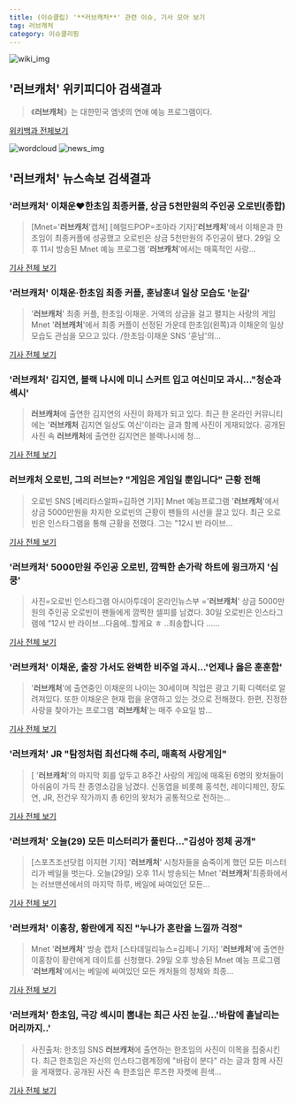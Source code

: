 ```yaml
---
title: (이슈클립) '**러브캐처**' 관련 이슈, 기사 모아 보기
tag: 러브캐처
category: 이슈클리핑
---
```

![wiki_img](https://user-images.githubusercontent.com/42597476/44503234-41136a80-a6d0-11e8-9071-6fc6418eafe4.png)
## **'**러브캐처**'** 위키피디아 검색결과
>《**러브캐처**》는 대한민국 엠넷의 연애 예능 프로그램이다.

<a href="https://ko.wikipedia.org/wiki/러브캐처" target="_blank">위키백과 전체보기</a>

![wordcloud](https://s3.ap-northeast-2.amazonaws.com/lyrics101-wordcloud/2018-08-30-1535588170.png)
![news_img](https://user-images.githubusercontent.com/42597476/44507050-1206f400-a6e4-11e8-8d98-7ffbfebb353f.png)
## **'**러브캐처**'** 뉴스속보 검색결과
### '**러브캐처**' 이채운♥한초임 최종커플, 상금 5천만원의 주인공 오로빈(종합)

>[Mnet='**러브캐처**'캡쳐] [헤럴드POP=조아라 기자]'**러브캐처**'에서 이채운과 한초임이 최종커플에 성공했고 오로빈은 상금 5천만원의 주인공이 됐다. 29일 오후 11시 방송된 Mnet 예능 프로그램 '**러브캐처**'에서는 매혹적인 사랑...

<a href="http://biz.heraldcorp.com/view.php?ud=201808292340389874402_1" target="_blank">기사 전체 보기</a>

### '**러브캐처**' 이채운·한초임 최종 커플, 훈남훈녀 일상 모습도 '눈길'

>'**러브캐처**' 최종 커플, 한초임·이채운. 거액의 상금을 걸고 펼치는 사랑의 게임 Mnet '**러브캐처**'에서 최종 커플이 선정된 가운데 한초임(왼쪽)과 이채운의 일상 모습도 관심을 모으고 있다. /한초임·이채운 SNS '훈남'의...

<a href="http://news.tf.co.kr/read/entertain/1731976.htm" target="_blank">기사 전체 보기</a>

### '**러브캐처**' 김지연, 블랙 나시에 미니 스커트 입고 여신미모 과시..."청순과 섹시'

>**러브캐처**에 출연한 김지연의 사진이 화제가 되고 있다. 최근 한 온라인 커뮤니티에는 '**러브캐처** 김지연 일상도 여신'이라는 글과 함께 사진이 게재되었다. 공개된 사진 속 **러브캐처**에 출연한 김지연은 블랙나시에 청...

<a href="http://www.joongdo.co.kr/main/view.php?key=20180830000832571" target="_blank">기사 전체 보기</a>

### **러브캐처** 오로빈, 그의 러브는? "게임은 게임일 뿐입니다" 근황 전해

>오로빈 SNS [베리타스알파=김하연 기자] Mnet 예능프로그램 '**러브캐처**'에서 상금 5000만원을 차지한 오로빈의 근황이 팬들의 시선을 끌고 있다. 최근 오로빈은 인스타그램을 통해 근황을 전했다. 그는 "12시 반 라이브...

<a href="http://www.veritas-a.com/news/articleView.html?idxno=126073" target="_blank">기사 전체 보기</a>

### '**러브캐처**' 5000만원 주인공 오로빈, 깜찍한 손가락 하트에 윙크까지 '심쿵'

>사진=오로빈 인스타그램 아시아투데이 온라인뉴스부 ='**러브캐처**' 상금 5000만원의 주인공 오로빈이 팬들에게 깜찍한 셀피를 남겼다. 30일 오로빈은 인스타그램에 “12시 반 라이브...다음에..할게요 ㅎ ..죄송합니다 ......

<a href="http://www.asiatoday.co.kr/view.php?key=20180830000747209" target="_blank">기사 전체 보기</a>

### '**러브캐처**' 이채운, 출장 가서도 완벽한 비주얼 과시…'언제나 옳은 훈훈함'

>'**러브캐처**'에 출연중인 이채운의 나이는 30세이며 직업은 광고 기획 디렉터로 알려져있다. 또한 이채운은 현재 펍을 운영하고 있는 것으로 전해졌다. 한편, 진정한 사랑을 찾아가는 프로그램 '**러브캐처**'는 매주 수요일 밤...

<a href="http://www.topstarnews.net/news/articleView.html?idxno=473508" target="_blank">기사 전체 보기</a>

### '**러브캐처**' JR "탐정처럼 최선다해 추리, 매혹적 사랑게임"

>[ '**러브캐처**'의 마지막 회를 앞두고 8주간 사랑의 게임에 매혹된 6명의 왓처들이 아쉬움이 가득 찬 종영소감을 남겼다. 신동엽을 비롯해 홍석천, 레이디제인, 장도연, JR, 전건우 작가까지 총 6인의 왓처가 공통적으로 전하는...

<a href="http://www.mydaily.co.kr/new_yk/html/read.php?newsid=201808291648411908&ext=na" target="_blank">기사 전체 보기</a>

### '**러브캐처**' 오늘(29) 모든 미스터리가 풀린다…"김성아 정체 공개"

>[스포츠조선닷컴 이지현 기자] '**러브캐처**' 시청자들을 숨죽이게 했던 모든 미스터리가 베일을 벗는다. 오늘(29일) 오후 11시 방송되는 Mnet '**러브캐처**'최종화에서는 러브맨션에서의 마지막 하루, 베일에 싸여있던 모든...

<a href="http://sports.chosun.com/news/ntype.htm?id=201808300100267100020368&servicedate=20180829" target="_blank">기사 전체 보기</a>

### '**러브캐처**' 이홍창, 황란에게 직진 "누나가 혼란을 느낄까 걱정"

>Mnet '**러브캐처**' 방송 캡처 [스타데일리뉴스=김제니 기자] '**러브캐처**'에 출연한 이홍창이 황란에게 데이트를 신청했다. 29일 오후 방송된 Mnet 예능 프로그램 '**러브캐처**'에서는 베일에 싸여있던 모든 캐처들의 정체와 최종...

<a href="http://www.stardailynews.co.kr/news/articleView.html?idxno=213653" target="_blank">기사 전체 보기</a>

### '**러브캐처**' 한초임, 극강 섹시미 뽐내는 최근 사진 눈길...'바람에 흩날리는 머리까지..'

>사진출처: 한초임 SNS **러브캐처**에 출연하는 한초임의 사진이 이목을 집중시킨다. 최근 한초임은 자신의 인스타그램계정에 "바람이 분다" 라는 글과 함께 사진을 게재했다. 공개된 사진 속 한초임은 루즈한 자켓에 흰색...

<a href="http://www.wikileaks-kr.org/news/articleView.html?idxno=33268" target="_blank">기사 전체 보기</a>


